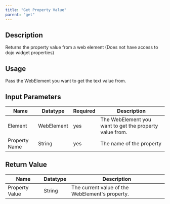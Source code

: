```yaml
---
title: "Get Property Value"
parent: "get"
---
```


## Description

Returns the property value from a web element
(Does not have access to dojo widget properties)

## Usage

Pass the WebElement you want to get the text value from.

## Input Parameters

Name | Datatype | Required | Description
---- | -------- | ------- |---------------
Element | WebElement | yes | The WebElement you want to get the property value from.
Property Name | String | yes | The name of the property

## Return Value

Name | Datatype | Description
---- | --------- | ---------------
Property Value | String | The current value of the WebElement's property.
